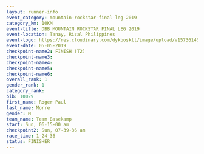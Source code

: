 ```yaml
---
layout: runner-info 
event_category: mountain-rockstar-final-leg-2019 
category_km: 10KM 
event-title: DBB MOUNTAIN ROCKSTAR FINAL LEG 2019 
event-location: Tanay, Rizal Philippines 
event-logo: https://res.cloudinary.com/dykbosktl/image/upload/v1573614508/Logo/DBB-Mountain-Rockstar-2019-1280_tk9x3w.jpg
event-date: 05-05-2019 
checkpoint-name2: FINISH (T2) 
checkpoint-name3: 
checkpoint-name4: 
checkpoint-name5: 
checkpoint-name6: 
overall_rank: 1
gender_rank: 1
category_rank: 
bib: 10029
first_name: Roger Paul
last_name: Morre
gender: M
team_name: Team Basekamp
start: Sun, 06-15-00 am
checkpoint2: Sun, 07-39-36 am
race_time: 1-24-36
status: FINISHER
---
```

